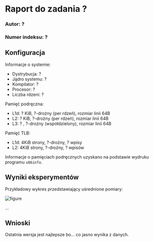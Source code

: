 # Raport do zadania ?

### Autor: ?
### Numer indeksu: ?

Konfiguracja
---

Informacje o systemie:

 * Dystrybucja: ?
 * Jądro systemu: ?
 * Kompilator: ?
 * Procesor: ?
 * Liczba rdzeni: ?

Pamięć podręczna:

 * L1d: ? KiB, ?-drożny (per rdzeń), rozmiar linii 64B
 * L2: ? KiB, ?-drożny (per rdzeń), rozmiar linii 64B
 * L3: ? , ?-drożny (współdzielony), rozmiar linii 64B

Pamięć TLB:

 * L1d: 4KiB strony, ?-drożny, ? wpisy
 * L2: 4KiB strony, ?-drożny, ? wpisów

Informacje o pamięciach podręcznych uzyskano na podstawie wydruku programu
`x86info`.

Wyniki eksperymentów
---

Przykładowy wykres przedstawiający uśrednione pomiary:

![figure](figure.png)

...

Wnioski
---

Ostatnia wersja jest najlepsze bo... co jasno wynika z danych.
